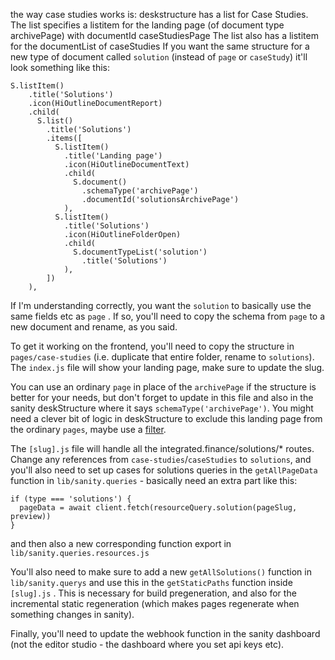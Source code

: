 the way case studies works is:
deskstructure has a list for Case Studies.
The list specifies a listitem for the landing page (of document type archivePage) with documentId caseStudiesPage
The list also has a listitem for the documentList of caseStudies
If you want the same structure for a new type of document called `solution` (instead of `page` or `caseStudy`) it'll look something like this:

```
S.listItem()
    .title('Solutions')
    .icon(HiOutlineDocumentReport)
    .child(
      S.list()
        .title('Solutions')
        .items([
          S.listItem()
            .title('Landing page')
            .icon(HiOutlineDocumentText)
            .child(
              S.document()
                .schemaType('archivePage')
                .documentId('solutionsArchivePage')
            ),
          S.listItem()
            .title('Solutions')
            .icon(HiOutlineFolderOpen)
            .child(
              S.documentTypeList('solution')
                .title('Solutions')
            ),
        ])
    ),
 ```

If I'm understanding correctly, you want the `solution` to basically use the same fields etc as `page` . If so, you'll need to copy the schema from `page` to a new document and rename, as you said.

To get it working on the frontend, you'll need to copy the structure in `pages/case-studies` (i.e. duplicate that entire folder, rename to `solutions`). The `index.js` file will show your landing page, make sure to update the slug.

You can use an ordinary `page` in place of the `archivePage` if the structure is better for your needs, but don't forget to update in this file and also in the sanity deskStructure where it says `schemaType('archivePage')`. You might need a clever bit of logic in deskStructure to exclude this landing page from the ordinary `pages`, maybe use a [filter]([filter](https://www.sanity.io/docs/create-a-link-to-a-single-edit-page-in-your-main-document-type-list#fa1e82fd32be)).

The `[slug].js` file will handle all the integrated.finance/solutions/* routes. Change any references from `case-studies`/`caseStudies` to `solutions`, and you'll also need to set up cases for solutions queries in the `getAllPageData` function in `lib/sanity.queries` - basically need an extra part like this:

```
if (type === 'solutions') {
  pageData = await client.fetch(resourceQuery.solution(pageSlug, preview))
}
```

and then also a new corresponding function export in `lib/sanity.queries.resources.js`

You'll also need to make sure to add a new `getAllSolutions()` function in `lib/sanity.querys` and use this in the `getStaticPaths` function inside `[slug].js` . This is necessary for build pregeneration, and also for the incremental static regeneration (which makes pages regenerate when something changes in sanity).

Finally, you'll need to update the webhook function in the sanity dashboard (not the editor studio - the dashboard where you set api keys etc).
